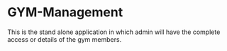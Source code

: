 # GYM-Management
This is the stand alone application in which admin will have the complete access or details of the gym members.
